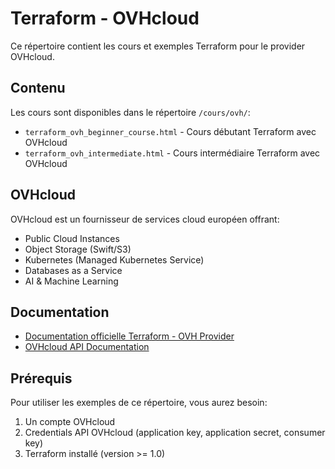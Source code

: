 # Terraform - OVHcloud

Ce répertoire contient les cours et exemples Terraform pour le provider OVHcloud.

## Contenu

Les cours sont disponibles dans le répertoire `/cours/ovh/`:
- `terraform_ovh_beginner_course.html` - Cours débutant Terraform avec OVHcloud
- `terraform_ovh_intermediate.html` - Cours intermédiaire Terraform avec OVHcloud

## OVHcloud

OVHcloud est un fournisseur de services cloud européen offrant:
- Public Cloud Instances
- Object Storage (Swift/S3)
- Kubernetes (Managed Kubernetes Service)
- Databases as a Service
- AI & Machine Learning

## Documentation

- [Documentation officielle Terraform - OVH Provider](https://registry.terraform.io/providers/ovh/ovh/latest/docs)
- [OVHcloud API Documentation](https://api.ovh.com/)

## Prérequis

Pour utiliser les exemples de ce répertoire, vous aurez besoin:
1. Un compte OVHcloud
2. Credentials API OVHcloud (application key, application secret, consumer key)
3. Terraform installé (version >= 1.0)
